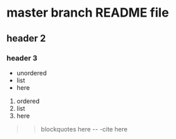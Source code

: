 # master branch README file

## header 2

### header 3

* unordered
* list
* here

1. ordered
2. list
3. here

>> blockquotes here
>>-- -cite here

